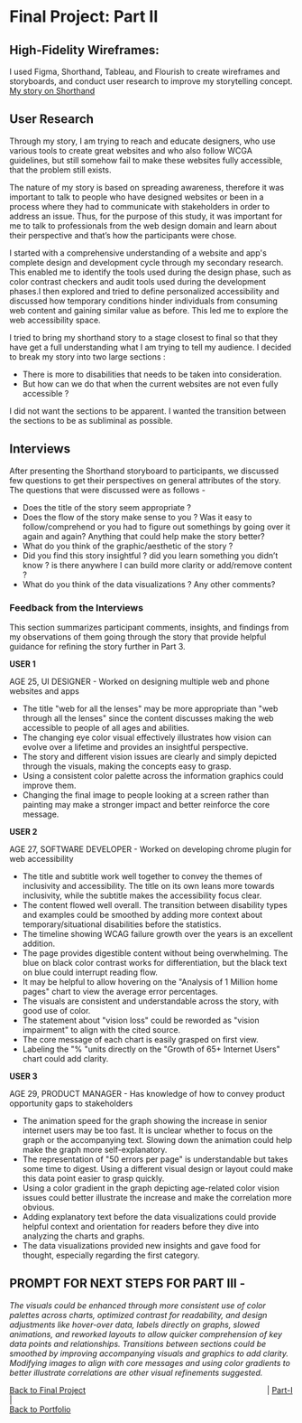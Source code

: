 # Final Project: Part II
## High-Fidelity Wireframes:

I used Figma, Shorthand, Tableau, and Flourish to create wireframes and storyboards, and conduct user research to improve my storytelling concept.<br>
[My story on Shorthand](https://preview.shorthand.com/PHyUirO3oRUxfzYa)

## User Research 

Through my story, I am trying to reach and educate designers, who use various tools to create great websites and who also follow WCGA guidelines, but still somehow fail to make these websites fully accessible, that the problem still exists.

The nature of my story is based on spreading awareness, therefore it was important to talk to people who have designed websites or been in a process where they had to communicate with stakeholders in order to address an issue. Thus, for the purpose of this study, it was important for me to talk to professionals from the web design domain and learn about their perspective and that’s how the participants were chose. 

I started with a comprehensive understanding of a website and app's complete design and development cycle through my secondary research. This enabled me to identify the tools used during the design phase, such as color contrast checkers and audit tools used during the development phases.I then explored and tried to define personalized accessibility and discussed how temporary conditions hinder individuals from consuming web content and gaining similar value as before. This led me to explore the web accessibility space.

I tried to bring my shorthand story to a stage closest to final so that they have get a full understanding what I am trying to tell my audience. I decided to break my story into two large sections :

* There is more to disabilities that needs to be taken into consideration.
* But how can we do that when the current websites are not even fully accessible ?

I did not want the sections to be apparent. I wanted the transition between the sections to be as subliminal as possible. 

## Interviews 

After presenting the Shorthand storyboard to participants, we discussed few questions to get their perspectives on general attributes of the story. The questions that were discussed were as follows - 

* Does the title of the story seem appropriate ? 
* Does the flow of the story make sense to you ? Was it easy to follow/comprehend or you had to figure out somethings by going over it again and again? Anything that could help make the story better?
* What do you think of the graphic/aesthetic of the story ?
* Did you find this story insightful ? did you learn something you didn’t know ? is there anywhere I can build more clarity or add/remove content ?
* What do you think of the data visualizations ? Any other comments?


### Feedback from the Interviews

This section summarizes participant comments, insights, and findings from my observations of them going through the story that provide helpful guidance for refining the story further in Part 3. 

**USER 1** 

AGE 25, UI DESIGNER - Worked on designing multiple web and phone websites and apps

* The title "web for all the lenses" may be more appropriate than "web through all the lenses" since the content discusses making the web accessible to people of all ages and abilities.
* The changing eye color visual effectively illustrates how vision can evolve over a lifetime and provides an insightful perspective.
* The story and different vision issues are clearly and simply depicted through the visuals, making the concepts easy to grasp.
* Using a consistent color palette across the information graphics could improve them.
* Changing the final image to people looking at a screen rather than painting may make a stronger impact and better reinforce the core message.

**USER 2**

AGE 27, SOFTWARE DEVELOPER - Worked on developing chrome plugin for web accessibility

* The title and subtitle work well together to convey the themes of inclusivity and accessibility. The title on its own leans more towards inclusivity, while the subtitle makes the accessibility focus clear.
* The content flowed well overall. The transition between disability types and examples could be smoothed by adding more context about temporary/situational disabilities before the statistics.
* The timeline showing WCAG failure growth over the years is an excellent addition.
* The page provides digestible content without being overwhelming. The blue on black color contrast works for differentiation, but the black text on blue could interrupt reading flow.
* It may be helpful to allow hovering on the "Analysis of 1 Million home pages" chart to view the average error percentages.
* The visuals are consistent and understandable across the story, with good use of color.
* The statement about "vision loss" could be reworded as "vision impairment" to align with the cited source.
* The core message of each chart is easily grasped on first view.
* Labeling the "% "units directly on the "Growth of 65+ Internet Users" chart could add clarity.

**USER 3** 

AGE 29, PRODUCT MANAGER - Has knowledge of how to convey product opportunity gaps to stakeholders

* The animation speed for the graph showing the increase in senior internet users may be too fast. It is unclear whether to focus on the graph or the accompanying text. Slowing down the animation could help make the graph more self-explanatory.
* The representation of "50 errors per page" is understandable but takes some time to digest. Using a different visual design or layout could make this data point easier to grasp quickly.
* Using a color gradient in the graph depicting age-related color vision issues could better illustrate the increase and make the correlation more obvious.
* Adding explanatory text before the data visualizations could provide helpful context and orientation for readers before they dive into analyzing the charts and graphs.
* The data visualizations provided new insights and gave food for thought, especially regarding the first category.

## PROMPT FOR NEXT STEPS FOR PART III - 

_The visuals could be enhanced through more consistent use of color palettes across charts, optimized contrast for readability, and design adjustments like hover-over data, labels directly on graphs, slowed animations, and reworked layouts to allow quicker comprehension of key data points and relationships. Transitions between sections could be smoothed by improving accompanying visuals and graphics to add clarity. Modifying images to align with core messages and using color gradients to better illustrate correlations are other visual refinements suggested._



[Back to Final Project](final_project_MishPatel.md)&emsp;&emsp;&emsp;&emsp;&emsp;&emsp;&emsp;&emsp;&emsp;&emsp;&emsp;&emsp;&emsp;&emsp;&emsp;&emsp;&emsp;&emsp;&emsp;&emsp;&emsp;&emsp;&emsp;| [Part-I](Final_Part_1.md) |<br>
[Back to Portfolio](README.md)
